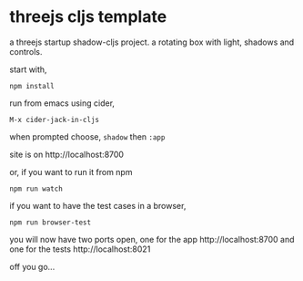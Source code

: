 # threejs cljs template

a threejs startup shadow-cljs project.  a rotating box with light, shadows and controls.

start with,

```npm install```

run from emacs using cider,

```M-x cider-jack-in-cljs```

when prompted choose, ```shadow``` then ```:app```

site is on http://localhost:8700

or, if you want to run it from npm

```npm run watch```

if you want to have the test cases in a browser,

```npm run browser-test```

you will now have two ports open, one for the app http://localhost:8700 and one for the tests http://localhost:8021

off you go...
